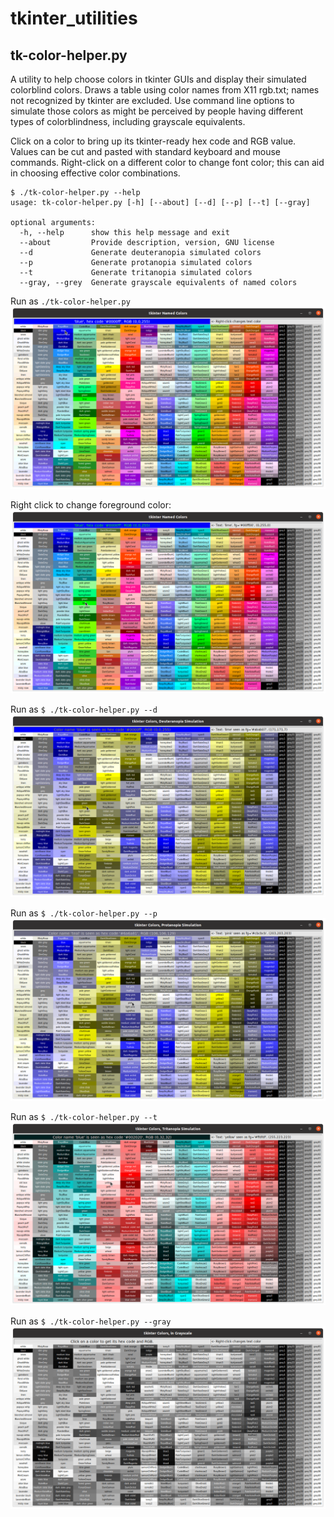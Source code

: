 # tkinter_utilities
## tk-color-helper.py
A utility to help choose colors in tkinter GUIs and display their simulated colorblind colors.
Draws a table using color names from X11 rgb.txt; names not recognized by tkinter are excluded.
Use command line options to simulate those colors as might be perceived by people having different types of colorblindness, including grayscale equivalents. 

Click on a color to bring up its tkinter-ready hex code and RGB value. Values can be cut and pasted with standard keyboard and mouse commands. Right-click on a different color to change font color; this can aid in choosing effective color combinations.
```
$ ./tk-color-helper.py --help
usage: tk-color-helper.py [-h] [--about] [--d] [--p] [--t] [--gray]

optional arguments:
  -h, --help      show this help message and exit
  --about         Provide description, version, GNU license
  --d             Generate deuteranopia simulated colors
  --p             Generate protanopia simulated colors
  --t             Generate tritanopia simulated colors
  --gray, --grey  Generate grayscale equivalents of named colors
```
Run as `./tk-color-helper.py`
![named-colors](images/tkinter_colors.png)

Right click to change foreground color:
![new_text_color](images/new_text_color.png)

Run as `$ ./tk-color-helper.py --d`
![deuteranopeia-simulated-colors](images/deuteranopia_sim.png)

Run as `$ ./tk-color-helper.py --p`
![protanopia-simulated-colors](images/protanopia_sim.png)

Run as `$ ./tk-color-helper.py --t`
![tritanopia-simulated-colors](images/tritanopia_sim.png)

Run as `$ ./tk-color-helper.py --gray`
![grayscale-tk-colors](images/grayscale_sim.png)
